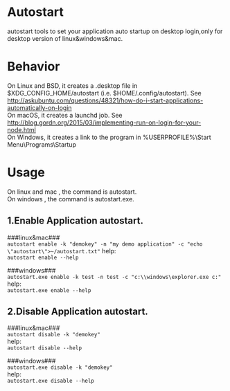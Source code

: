 # Autostart
autostart tools to set your application auto startup on desktop login,only for desktop version of linux&windows&mac.     

# Behavior
On Linux and BSD, it creates a .desktop file in $XDG_CONFIG_HOME/autostart (i.e. $HOME/.config/autostart). See http://askubuntu.com/questions/48321/how-do-i-start-applications-automatically-on-login  
On macOS, it creates a launchd job. See http://blog.gordn.org/2015/03/implementing-run-on-login-for-your-node.html  
On Windows, it creates a link to the program in %USERPROFILE%\Start Menu\Programs\Startup  

# Usage  
On linux and mac , the command is autostart.   
On windows , the command is autostart.exe.  

## 1.Enable Application autostart.   
###linux&mac###   
`autostart enable -k "demokey" -n "my demo application" -c "echo \"autostart\">~/autostart.txt"` 
help:    
`autostart enable --help`  

###windows###    
`autostart.exe enable -k test -n test -c "c:\\windows\explorer.exe c:"`
help:    
`autostart.exe enable --help`   

## 2.Disable Application autostart.   
###linux&mac###   
`autostart disable -k "demokey"`    
help:     
`autostart disable --help`   

###windows###    
`autostart.exe disable -k "demokey"`    
help:     
`autostart.exe disable --help`   


